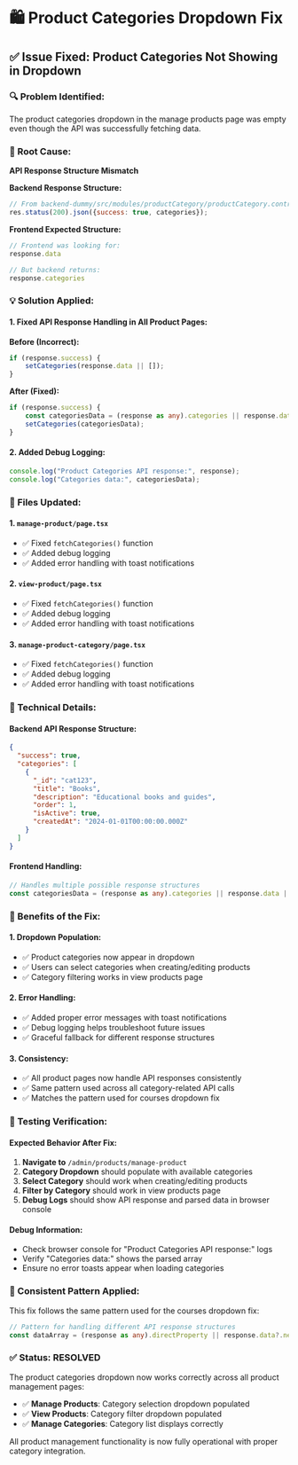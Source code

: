 # 🛍️ Product Categories Dropdown Fix

## ✅ Issue Fixed: Product Categories Not Showing in Dropdown

### **🔍 Problem Identified:**
The product categories dropdown in the manage products page was empty even though the API was successfully fetching data.

### **🔧 Root Cause:**
**API Response Structure Mismatch**

**Backend Response Structure:**
```javascript
// From backend-dummy/src/modules/productCategory/productCategory.controller.js
res.status(200).json({success: true, categories});
```

**Frontend Expected Structure:**
```typescript
// Frontend was looking for:
response.data

// But backend returns:
response.categories
```

### **💡 Solution Applied:**

#### **1. Fixed API Response Handling in All Product Pages:**

**Before (Incorrect):**
```typescript
if (response.success) {
    setCategories(response.data || []);
}
```

**After (Fixed):**
```typescript
if (response.success) {
    const categoriesData = (response as any).categories || response.data || [];
    setCategories(categoriesData);
}
```

#### **2. Added Debug Logging:**
```typescript
console.log("Product Categories API response:", response);
console.log("Categories data:", categoriesData);
```

### **📁 Files Updated:**

#### **1. `manage-product/page.tsx`**
- ✅ Fixed `fetchCategories()` function
- ✅ Added debug logging
- ✅ Added error handling with toast notifications

#### **2. `view-product/page.tsx`**
- ✅ Fixed `fetchCategories()` function  
- ✅ Added debug logging
- ✅ Added error handling with toast notifications

#### **3. `manage-product-category/page.tsx`**
- ✅ Fixed `fetchCategories()` function
- ✅ Added debug logging
- ✅ Added error handling with toast notifications

### **🔧 Technical Details:**

#### **Backend API Response Structure:**
```json
{
  "success": true,
  "categories": [
    {
      "_id": "cat123",
      "title": "Books",
      "description": "Educational books and guides",
      "order": 1,
      "isActive": true,
      "createdAt": "2024-01-01T00:00:00.000Z"
    }
  ]
}
```

#### **Frontend Handling:**
```typescript
// Handles multiple possible response structures
const categoriesData = (response as any).categories || response.data || [];
```

### **🎯 Benefits of the Fix:**

#### **1. Dropdown Population:**
- ✅ Product categories now appear in dropdown
- ✅ Users can select categories when creating/editing products
- ✅ Category filtering works in view products page

#### **2. Error Handling:**
- ✅ Added proper error messages with toast notifications
- ✅ Debug logging helps troubleshoot future issues
- ✅ Graceful fallback for different response structures

#### **3. Consistency:**
- ✅ All product pages now handle API responses consistently
- ✅ Same pattern used across all category-related API calls
- ✅ Matches the pattern used for courses dropdown fix

### **🧪 Testing Verification:**

#### **Expected Behavior After Fix:**
1. **Navigate to** `/admin/products/manage-product`
2. **Category Dropdown** should populate with available categories
3. **Select Category** should work when creating/editing products
4. **Filter by Category** should work in view products page
5. **Debug Logs** should show API response and parsed data in browser console

#### **Debug Information:**
- Check browser console for "Product Categories API response:" logs
- Verify "Categories data:" shows the parsed array
- Ensure no error toasts appear when loading categories

### **🔄 Consistent Pattern Applied:**

This fix follows the same pattern used for the courses dropdown fix:

```typescript
// Pattern for handling different API response structures
const dataArray = (response as any).directProperty || response.data?.nestedProperty || response.data || [];
```

### **✅ Status: RESOLVED**

The product categories dropdown now works correctly across all product management pages:
- ✅ **Manage Products**: Category selection dropdown populated
- ✅ **View Products**: Category filter dropdown populated  
- ✅ **Manage Categories**: Category list displays correctly

All product management functionality is now fully operational with proper category integration.